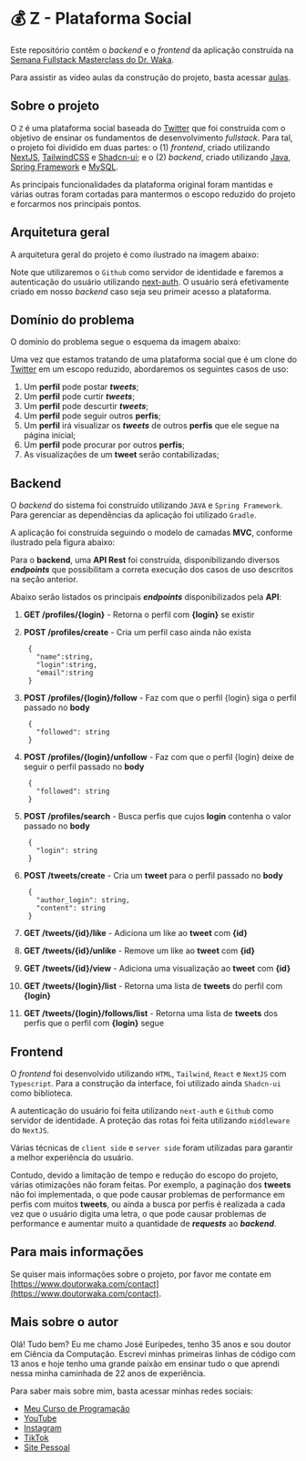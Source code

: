 # 💰 Z - Plataforma Social
Este repositório contêm o *backend* e o *frontend* da aplicação construída na [Semana Fullstack Masterclass do Dr. Waka](http://doutorwaka.tech/semana-fullstack-masterclass-2).

Para assistir as vídeo aulas da construção do projeto, basta acessar [aulas](http://doutorwaka.tech/semana-fullstack-masterclass-2).

## Sobre o projeto
O ```Z``` é uma plataforma social baseada do [Twitter](https://twitter.com) que foi construída com o objetivo de ensinar os fundamentos de desenvolvimento *fullstack*. Para tal, o projeto foi dividido em duas partes: o (1) *frontend*, criado utilizando [NextJS](https://nextjs.org/), [TailwindCSS](https://tailwindcss.com/) e [Shadcn-ui](https://ui.shadcn.com/); e o (2) *backend*, criado utilizando [Java](https://www.java.com/pt-BR/), [Spring Framework](https://spring.io/) e [MySQL](https://www.mysql.com/).

As principais funcionalidades da plataforma original foram mantidas e várias outras foram cortadas para mantermos o escopo reduzido do projeto e forcarmos nos principais pontos.

## Arquitetura geral

A arquitetura geral do projeto é como ilustrado na imagem abaixo:

Note que utilizaremos o ```Github``` como servidor de identidade e faremos a autenticação do usuário utilizando [next-auth](https://next-auth.js.org/). O usuário será efetivamente criado em nosso *backend* caso seja seu primeir acesso a plataforma.

## Domínio do problema

O domínio do problema segue o esquema da imagem abaixo:

Uma vez que estamos tratando de uma plataforma social que é um clone do [Twitter](https://twitter.com) em um escopo reduzido, abordaremos os seguintes casos de uso:

1. Um **perfil** pode postar ***tweets***;
2. Um **perfil** pode curtir ***tweets***;
3. Um **perfil** pode descurtir ***tweets***;
4. Um **perfil** pode seguir outros **perfis**;
5. Um **perfil** irá visualizar os ***tweets*** de outros **perfis** que ele segue na página inicial;
6. Um **perfil** pode procurar por outros **perfis**;
7. As visualizações de um **tweet** serão contabilizadas;

## Backend
O *backend* do sistema foi construído utilizando ```JAVA``` e ```Spring Framework```. Para gerenciar as dependências da aplicação foi utilizado ```Gradle```.

A aplicação foi construída seguindo o modelo de camadas **MVC**, conforme ilustrado pela figura abaixo:

Para o **backend**, uma **API Rest** foi construída, disponibilizando diversos ***endpoints*** que possibilitam a correta execução dos casos de uso descritos na seção anterior.

Abaixo serão listados os principais ***endpoints*** disponibilizados pela **API**:

1. **GET /profiles/{login}** - Retorna o perfil com **{login}** se existir

2. **POST /profiles/create** - Cria um perfil caso ainda não exista
   ```
    {
      "name":string,
      "login":string,
      "email":string
    }
    ```
3. **POST /profiles/{login}/follow** - Faz com que o perfil {login} siga o perfil passado no **body**
   ```
    {
      "followed": string
    }
    ```
4. **POST /profiles/{login}/unfollow** - Faz com que o perfil {login} deixe de seguir o perfil passado no **body**
   ```
    {
      "followed": string
    }
    ```
5. **POST /profiles/search** - Busca perfis que cujos **login** contenha o valor passado no **body**
   ```
    {
      "login": string
    }
    ```
6. **POST /tweets/create** - Cria um **tweet** para o perfil passado no **body**
   ```
    {
      "author_login": string,
      "content": string
    }
    ```
7. **GET /tweets/{id}/like** - Adiciona um like ao **tweet** com **{id}**

8. **GET /tweets/{id}/unlike** - Remove um like ao **tweet** com **{id}**

9. **GET /tweets/{id}/view** - Adiciona uma visualização ao **tweet** com **{id}**

10. **GET /tweets/{login}/list** - Retorna uma lista de **tweets** do perfil com **{login}**

11. **GET /tweets/{login}/follows/list** - Retorna uma lista de **tweets** dos perfis que o perfil com **{login}** segue

## Frontend
O *frontend* foi desenvolvido utilizando `HTML`, `Tailwind`, `React` e `NextJS` com `Typescript`. Para a construção da interface, foi utilizado ainda `Shadcn-ui` como biblioteca.

A autenticação do usuário foi feita utilizando `next-auth` e `Github` como servidor de identidade. A proteção das rotas foi feita utilizando ```middleware``` do ```NextJS```.

Várias técnicas de ```client side``` e ```server side``` foram utilizadas para garantir a melhor experiência do usuário.

Contudo, devido a limitação de tempo e redução do escopo do projeto, várias otimizações não foram feitas. Por exemplo, a paginação dos **tweets** não foi implementada, o que pode causar problemas de performance em perfis com muitos **tweets**, ou ainda a busca por perfis é realizada a cada vez que o usuário digita uma letra, o que pode causar problemas de performance e aumentar muito a quantidade de ***requests*** ao ***backend***.

## Para mais informações
Se quiser mais informações sobre o projeto, por favor me contate em [https://www.doutorwaka.com/contact](https://www.doutorwaka.com/contact).

## Mais sobre o autor

Olá! Tudo bem? Eu me chamo José Eurípedes, tenho 35 anos e sou doutor em Ciência da Computação. Escrevi minhas primeiras linhas de código com 13 anos e hoje tenho uma grande paixão em ensinar tudo o que aprendi nessa minha caminhada de 22 anos de experiência.

Para saber mais sobre mim, basta acessar minhas redes sociais:
  - [Meu Curso de Programação](https://www.doutorwaka.com/)
  - [YouTube](https://www.youtube.com/@doutorwaka)
  - [Instagram](https://instagram.com/doutorwaka)
  - [TikTok](https://www.tiktok.com/@doutorwaka)
  - [Site Pessoal](https://www.doutorwaka.com/)
